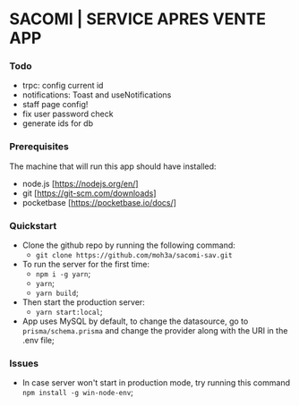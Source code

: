 # SACOMI | SERVICE APRES VENTE APP

### Todo

- trpc: config current id
- notifications: Toast and useNotifications
- staff page config!
- fix user password check
- generate ids for db

### Prerequisites

The machine that will run this app should have installed:

- node.js [https://nodejs.org/en/]
- git [https://git-scm.com/downloads]
- pocketbase [https://pocketbase.io/docs/]

### Quickstart

- Clone the github repo by running the following command:
  - `git clone https://github.com/moh3a/sacomi-sav.git`
- To run the server for the first time:
  - `npm i -g yarn`;
  - `yarn`;
  - `yarn build`;
- Then start the production server:
  - `yarn start:local`;
- App uses MySQL by default, to change the datasource, go to `prisma/schema.prisma` and change the provider along with the URI in the .env file;

### Issues

- In case server won't start in production mode, try running this command `npm install -g win-node-env`;
